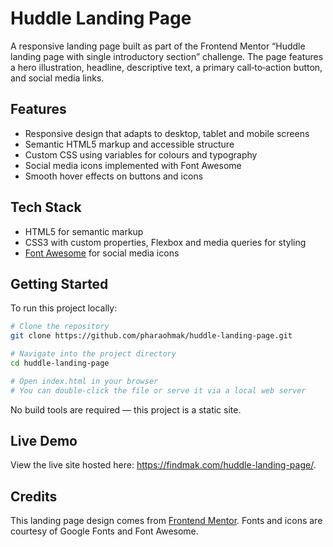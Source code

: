 # Huddle Landing Page

A responsive landing page built as part of the Frontend Mentor “Huddle landing page with single introductory section” challenge. The page features a hero illustration, headline, descriptive text, a primary call‑to‑action button, and social media links.

## Features

- Responsive design that adapts to desktop, tablet and mobile screens
- Semantic HTML5 markup and accessible structure
- Custom CSS using variables for colours and typography
- Social media icons implemented with Font Awesome
- Smooth hover effects on buttons and icons

## Tech Stack

- HTML5 for semantic markup
- CSS3 with custom properties, Flexbox and media queries for styling
- [Font Awesome](https://fontawesome.com/) for social media icons

## Getting Started

To run this project locally:

```bash
# Clone the repository
git clone https://github.com/pharaohmak/huddle-landing-page.git

# Navigate into the project directory
cd huddle-landing-page

# Open index.html in your browser
# You can double-click the file or serve it via a local web server
```

No build tools are required — this project is a static site.

## Live Demo

View the live site hosted here: <https://findmak.com/huddle-landing-page/>.

## Credits

This landing page design comes from [Frontend Mentor](https://www.frontendmentor.io/challenges/huddle-landing-page-with-a-single-introductory-section-B_2Wvxgi0). Fonts and icons are courtesy of Google Fonts and Font Awesome.
